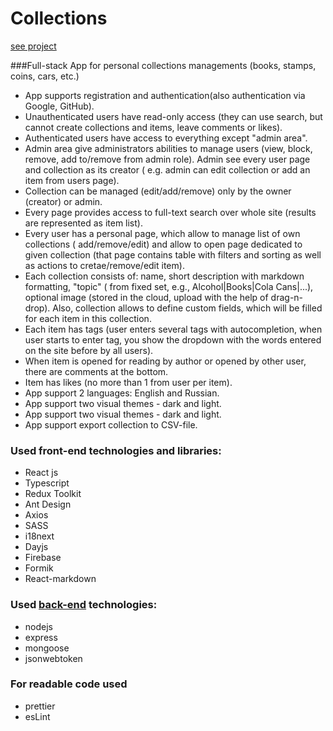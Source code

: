 # Collections

[see project](https://course-project-front-rouge.vercel.app/)

###Full-stack App for personal collections managements (books, stamps, coins, cars, etc.)

- App supports registration and authentication(also authentication via Google, GitHub).
- Unauthenticated users have read-only access (they can use search, but cannot create
  collections and items, leave comments or likes).
- Authenticated users have access to everything except "admin area".
- Admin area give administrators abilities to manage users (view, block, remove, add
  to/remove from admin role). Admin see every user page and collection as its creator (
  e.g. admin can edit collection or add an item from users page).
- Collection can be managed (edit/add/remove) only by the owner (creator) or admin.
- Every page provides access to full-text search over whole site (results are represented
  as item list).
- Every user has a personal page, which allow to manage list of own collections (
  add/remove/edit) and allow to open page dedicated to given collection (that page
  contains table with filters and sorting as well as actions to cretae/remove/edit item).
- Each collection consists of: name, short description with markdown formatting, "topic" (
  from fixed set, e.g., Alcohol|Books|Cola Cans|...), optional image (stored in the cloud,
  upload with the help of drag-n-drop). Also, collection allows to define custom fields,
  which will be filled for each item in this collection.
- Each item has tags (user enters several tags with autocompletion, when user starts to
  enter tag, you show the dropdown with the words entered on the site before by all users).
- When item is opened for reading by author or opened by other user, there are comments at the bottom.
- Item has likes (no more than 1 from user per item).
- App support 2 languages: English and Russian.
- App support two visual themes - dark and light.
- App support two visual themes - dark and light.
- App support export collection to CSV-file.


### Used front-end technologies and libraries:

- React js
- Typescript
- Redux Toolkit
- Ant Design
- Axios
- SASS
- i18next
- Dayjs
- Firebase
- Formik
- React-markdown


### Used [back-end](https://github.com/Yuhee2020/course-project-back) technologies:

- nodejs
- express
- mongoose
- jsonwebtoken

### For readable code used

- prettier
- esLint

